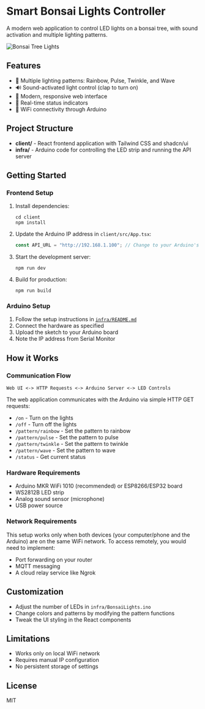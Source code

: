 # Smart Bonsai Lights Controller

A modern web application to control LED lights on a bonsai tree, with sound activation and multiple lighting patterns.

![Bonsai Tree Lights](https://via.placeholder.com/800x400?text=Smart+Bonsai+Lights)

## Features

- 🌈 Multiple lighting patterns: Rainbow, Pulse, Twinkle, and Wave
- 🔊 Sound-activated light control (clap to turn on)
- 📱 Modern, responsive web interface
- 🎄 Real-time status indicators
- 📡 WiFi connectivity through Arduino

## Project Structure

- **client/** - React frontend application with Tailwind CSS and shadcn/ui
- **infra/** - Arduino code for controlling the LED strip and running the API server

## Getting Started

### Frontend Setup

1. Install dependencies:

   ```
   cd client
   npm install
   ```

2. Update the Arduino IP address in `client/src/App.tsx`:

   ```javascript
   const API_URL = "http://192.168.1.100"; // Change to your Arduino's IP
   ```

3. Start the development server:

   ```
   npm run dev
   ```

4. Build for production:
   ```
   npm run build
   ```

### Arduino Setup

1. Follow the setup instructions in [`infra/README.md`](./infra/README.md)
2. Connect the hardware as specified
3. Upload the sketch to your Arduino board
4. Note the IP address from Serial Monitor

## How it Works

### Communication Flow

```
Web UI <-> HTTP Requests <-> Arduino Server <-> LED Controls
```

The web application communicates with the Arduino via simple HTTP GET requests:

- `/on` - Turn on the lights
- `/off` - Turn off the lights
- `/pattern/rainbow` - Set the pattern to rainbow
- `/pattern/pulse` - Set the pattern to pulse
- `/pattern/twinkle` - Set the pattern to twinkle
- `/pattern/wave` - Set the pattern to wave
- `/status` - Get current status

### Hardware Requirements

- Arduino MKR WiFi 1010 (recommended) or ESP8266/ESP32 board
- WS2812B LED strip
- Analog sound sensor (microphone)
- USB power source

### Network Requirements

This setup works only when both devices (your computer/phone and the Arduino) are on the same WiFi network. To access remotely, you would need to implement:

- Port forwarding on your router
- MQTT messaging
- A cloud relay service like Ngrok

## Customization

- Adjust the number of LEDs in `infra/BonsaiLights.ino`
- Change colors and patterns by modifying the pattern functions
- Tweak the UI styling in the React components

## Limitations

- Works only on local WiFi network
- Requires manual IP configuration
- No persistent storage of settings

## License

MIT
